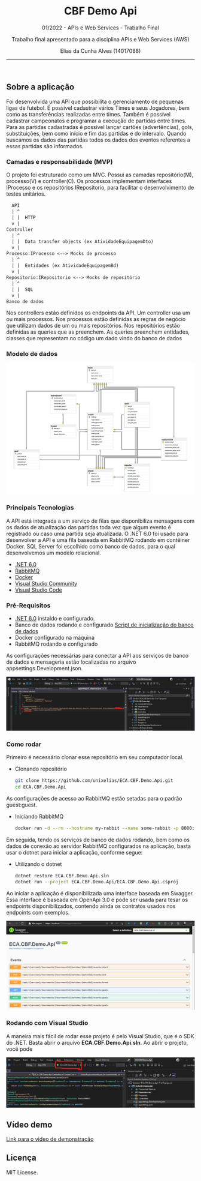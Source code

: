<p align="center">
  <h1 align="center">CBF Demo Api</h1>
  <p align="center">
    01/2022 - APIs e Web Services - Trabalho Final  
  </p>
  <p align="center">
  Trabalho final apresentado para a disciplina APIs e Web Services (AWS)
  </p>
    <p align="center">
  Elias da Cunha Alves (14017088)
  </p>
</p>

________________

<br />


## Sobre a aplicação

Foi desenvolvida uma API que possibilita o gerenciamento de pequenas ligas de futebol. É possível cadastrar vários Times e seus Jogadores, bem como as transferências realizadas entre times. Também é possível cadastrar campeonatos e programar a execução de partidas entre times. Para as partidas cadastradas é possível lançar cartões (advertências), gols, substituições, bem como início e fim das partidas e do intervalo. Quando buscamos os dados das partidas todos os dados dos eventos referentes a essas partidas são informados.

### Camadas e responsabilidade (MVP)
O projeto foi estruturado como um MVC. Possui as camadas repositório(M), processo(V) e controller(C). Os processos implementam interfaces IProcesso e os repositórios IRepositorio, para facilitar o desenvolvimento de testes unitários.

```text
  API
  | ^
  | |  HTTP
  v |
Controller
  | ^
  | |  Data transfer objects (ex AtividadeEquipagemDto)
  v |
Processo:IProcesso <--> Mocks de processo
  | ^
  | |  Entidades (ex AtividadeEquipagemBd)
  v |
Repositorio:IRepositorio <--> Mocks de repositório
  | ^
  | |  SQL
  v |
Banco de dados
```

Nos controllers estão definidos os endpoints da API. Um controller usa um ou mais processos.
Nos processos estão definidas as regras de negócio que utilizam dados de um ou mais repositórios.
Nos repositórios estão definidas as queries que as preenchem. As queries preenchem entidades, classes que representam no código um dado vindo do banco de dados

### Modelo de dados
![Modelo de dados](./.assets/Modelo_Banco.jpg)

### Principais Tecnologias

A API está integrada a um serviço de filas que disponibiliza mensagens com os dados de atualização das partidas toda vez que algum evento é registrado ou caso uma partida seja atualizada.
O .NET 6.0 foi usado para desenvolver a API e uma fila baseada em RabbitMQ rodando em contêiner Docker. SQL Server foi escolhido como banco de dados, para o qual desenvolvemos um modelo relacional.

- [.NET 6.0](https://dotnet.microsoft.com/)
- [RabbitMQ](https://www.rabbitmq.com/)
- [Docker](https://www.docker.com/)
- [Visual Studio Community](https://visualstudio.microsoft.com/pt-br/vs/community/)
- [Visual Studio Code](https://code.visualstudio.com/)

### Pré-Requisitos

- [.NET 6.0](https://dotnet.microsoft.com/) instaldo e configurado.
- Banco de dados rodando e configurado [Script de inicialização do banco de dados](./.assets/init-db.sql)
- Docker configurado na máquina
- RabbitMQ rodando e configurado

As configurações necessárias para conectar a API aos serviços de banco de dados e mensageria estão localizadas no arquivo appsettings.Development.json.

![Configurações](./.assets/configs_env_dotnet.jpg "Localização das configurações")


### Como rodar

Primeiro é necessário clonar esse repositório em seu computador local.

- Clonando repositório

  ```sh
  git clone https://github.com/unixelias/ECA.CBF.Demo.Api.git
  cd ECA.CBF.Demo.Api
  ```

As configurações de acesso ao RabbitMQ estão setadas para o padrão guest:guest.

- Iniciando RabbitMQ

  ```sh
  docker run -d --rm --hostname my-rabbit --name some-rabbit -p 8080:15672 -p 5672:5672 -p 5671:5671 rabbitmq:3-management
  ```

 Em seguida, tendo os serviços de banco de dados rodando, bem como os dados de conexão ao servidor RabbitMQ configurados na aplicação, basta usar o dotnet para iniciar a aplicação, conforme segue:

- Utilizando o dotnet

  ```sh
  dotnet restore ECA.CBF.Demo.Api.sln
  dotnet run --project ECA.CBF.Demo.Api/ECA.CBF.Demo.Api.csproj
  ```

Ao iniciar a aplicação é disponibilizada uma interface baseada em Swagger. Essa interface é baseada em OpenApi 3.0 e pode ser usada para tesar os endpoints disponibilizados, contendo ainda os contratos usados nos endpoints com exemplos.

![Swagger](./.assets/swagger-api.jpg)

### Rodando com Visual Studio

A maneira mais fácil de rodar esse projeto é pelo Visual Studio, que é o SDK do .NET. Basta abrir o arquivo **ECA.CBF.Demo.Api.sln**.
Ao abrir o projeto, você pode 

![VisualStudio](./.assets/visual-studio.jpg)


## Vídeo demo

[Link para o video de demonstração](https://www.youtube.com/watch?v=6hxCfwUrF0k)


## Licença

MIT License.
